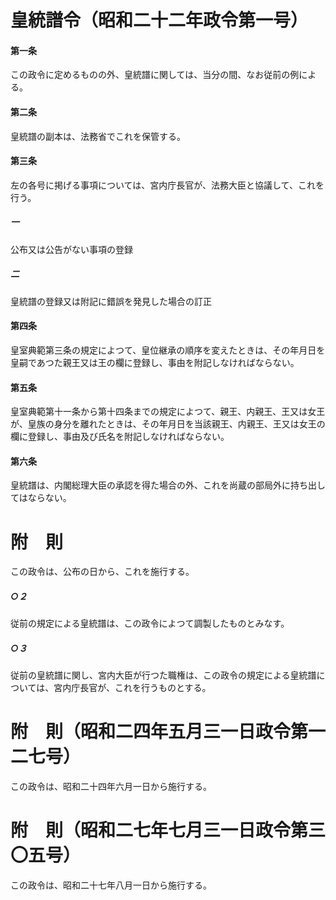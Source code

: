 # 皇統譜令（昭和二十二年政令第一号）
#### 第一条
この政令に定めるものの外、皇統譜に関しては、当分の間、なお従前の例による。
#### 第二条
皇統譜の副本は、法務省でこれを保管する。
#### 第三条
左の各号に掲げる事項については、宮内庁長官が、法務大臣と協議して、これを行う。
##### 一
公布又は公告がない事項の登録
##### 二
皇統譜の登録又は附記に錯誤を発見した場合の訂正
#### 第四条
皇室典範第三条の規定によつて、皇位継承の順序を変えたときは、その年月日を皇嗣であつた親王又は王の欄に登録し、事由を附記しなければならない。
#### 第五条
皇室典範第十一条から第十四条までの規定によつて、親王、内親王、王又は女王が、皇族の身分を離れたときは、その年月日を当該親王、内親王、王又は女王の欄に登録し、事由及び氏名を附記しなければならない。
#### 第六条
皇統譜は、内閣総理大臣の承認を得た場合の外、これを尚蔵の部局外に持ち出してはならない。
# 附　則
この政令は、公布の日から、これを施行する。
##### ○２
従前の規定による皇統譜は、この政令によつて調製したものとみなす。
##### ○３
従前の皇統譜に関し、宮内大臣が行つた職権は、この政令の規定による皇統譜については、宮内庁長官が、これを行うものとする。
# 附　則（昭和二四年五月三一日政令第一二七号）
この政令は、昭和二十四年六月一日から施行する。
# 附　則（昭和二七年七月三一日政令第三〇五号）
この政令は、昭和二十七年八月一日から施行する。
